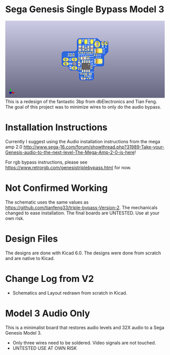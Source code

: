 # Sega Genesis Single Bypass Model 3
![top_screenshot](1bp-m3-top.png)
This is a redesign of the fantastic 3bp from dbElectronics and Tian Feng. The goal of this project was to minimize wires to only do the audio bypass. 

# Installation Instructions

Currently I suggest using the Audio installation instructions from the mega amp 2.0
http://www.sega-16.com/forum/showthread.php?31989-Take-your-Genesis-audio-to-the-next-level-The-Mega-Amp-2-0-is-here!

For rgb bypass instructions, please see https://www.retrorgb.com/genesistriplebypass.html for now.


# Not Confirmed Working
The schematic uses the same values as https://github.com/tianfeng33/triple-bypass-Version-2. 
The mechanicals changed to ease installation. The final boards are UNTESTED. Use at your own risk.
# Design Files
The designs are done with Kicad 6.0. The designs were done from scratch and are native to Kicad. 
# Change Log from V2
 - Schematics and Layout redrawn from scratch in Kicad.
# Model 3 Audio Only
 This is a minimalist board that restores audio levels and 32X audio to a Sega Genesis Model 3. 
  - Only three wires need to be soldered. Video signals are not touched.
  - UNTESTED USE AT OWN RISK
